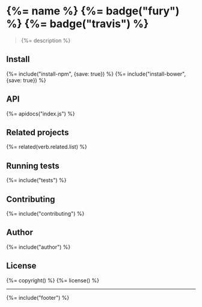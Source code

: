 # {%= name %} {%= badge("fury") %} {%= badge("travis") %}

> {%= description %}

## Install
{%= include("install-npm", {save: true}) %}
{%= include("install-bower", {save: true}) %}

## API
{%= apidocs("index.js") %}

## Related projects
{%= related(verb.related.list) %}

## Running tests
{%= include("tests") %}

## Contributing
{%= include("contributing") %}

## Author
{%= include("author") %}

## License
{%= copyright() %}
{%= license() %}

***

{%= include("footer") %}
